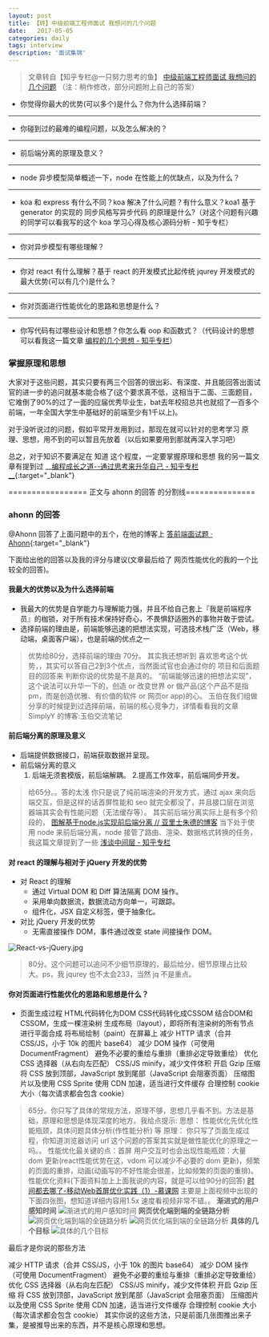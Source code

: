 ```yaml
---
layout: post
title: 【转】中级前端工程师面试 我想问的几个问题
date:   2017-05-05
categories: daily
tags: interview
description: '面试集锦'
---
```


> 文章转自【知乎专栏@一只努力思考的鱼】 [中级前端工程师面试 我想问的几个问题](https://zhuanlan.zhihu.com/p/25701897)
> （注：稍作修改，部分问题附上自己的答案）


- 你觉得你最大的优势(可以多个)是什么？你为什么选择前端？

---

- 你碰到过的最难的编程问题，以及怎么解决的？

---

- 前后端分离的原理及意义？

---

- node 异步模型简单概述一下，node 在性能上的优缺点，以及为什么？

---

- koa 和 express 有什么不同？koa 解决了什么问题？有什么意义？koa1 基于 generator 的实现的 同步风格写异步代码 的原理是什么?（对这个问题有兴趣的同学可以看我写的这个 koa 学习心得及核心源码分析 - 知乎专栏）


---

- 你对异步模型有哪些理解？

---

- 你对 react 有什么理解？基于 react 的开发模式比起传统 jqurey 开发模式的最大优势(可以有几个)是什么？

---

- 你对页面进行性能优化的思路和思想是什么？

---

- 你写代码有过哪些设计和思想？你怎么看 oop 和函数式？（代码设计的思想可以看我这一篇文章 [编程的几个思想 - 知乎专栏](https://zhuanlan.zhihu.com/p/25288280?refer=c_71724660)）


<p class="hr"></p>

### 掌握原理和思想

大家对于这些问题，其实只要有两三个回答的很出彩、有深度、并且能回答出面试官的进一步的追问就基本能合格了(这个要求真不低，这相当于二面、三面题目，它难倒了90%的过了一面的应届优秀毕业生，bat去年校招总共也就招了一百多个前端，一年全国大学生中基础好的前端至少有1千以上)。

对于没听说过的问题，假如平常开发用到过，那现在就可以针对的思考学习 原理、思想，用不到的可以暂且先放着（以后如果要用到那就再深入学习吧）

总之，对于知识不要满足在 知道 这个程度，一定要掌握原理和思想 我的另一篇文章有提到过 __[编程成长之道--通过思考来升华自己 - 知乎专栏__](https://zhuanlan.zhihu.com/p/25543529?refer=c_71724660){:target="_blank"}

================= 正文与 ahonn 的回答 的分割线===============

### ahonn 的回答


@Ahonn 回答了上面问题中的五个，在他的博客上 [答前端面试题 · Ahonn](http://www.ahonn.me/2017/03/11/answer-front-end-questions/){:target="_blank"}

下面给出他的回答以及我的评分与建议(文章最后给了 网页性能优化的我的一个比较全的回答)。


#### 我最大的优势以及为什么选择前端

+ 我最大的优势是自学能力与理解能力强，并且不给自己套上『我是前端程序员』的枷锁，对于所有技术保持好奇心，不畏惧舒适圈外的事物并敢于尝试。
+ 选择前端的理由是，前端能够迅速的把想法实现，可选技术栈广泛（Web，移动端，桌面客户端），也是前端的优点之一

> 优势给80分，选择前端的理由 70分。
> 其实我还想听到 喜欢思考这个优势，，其实可以答自己2到3个优点，当然面试官也会通过你的 项目和后面题目的回答来 判断你说的优势是不是真的。
> “前端能够迅速的把想法实现”，这个说法可以升华一下的，创造 or 改变世界 or 做产品(这个产品不是指 pm，而是创造优雅、有价值的软件 or 网页or app)的心。
> 玉伯在我们组做分享的时候提到过选择前端，前端的核心竞争力，详情看看我的文章 SimplyY 的博客:玉伯交流笔记

#### 前后端分离的原理及意义

+ 后端提供数据接口，前端获取数据并呈现。
+ 前后端分离的意义
    1. 后端无须套模版，前后端解耦。
    2.提高工作效率，前后端同步开发。

> 给65分。。答的太浅
> 你只是说了纯前端渲染的开发方式，通过 ajax 来向后端交互，但是这样的话首屏性能和 seo 就完全都没了，并且接口层在浏览器端其实会有性能问题（无法缓存等）。
> 其实前后端分离实际上是有多个阶段的， [图解基于node.js实现前后端分离 // 亚里士朱德的博客](http://link.zhihu.com/?target=http%3A//yalishizhude.github.io/2016/04/19/front-back-separation/)
> 当下处于使用 node 来前后端分离，node 接管了路由、渲染、数据格式转换的任务，我这篇文章提到了一些 [浅谈中间层 - 知乎专栏](https://zhuanlan.zhihu.com/p/24907723)


#### 对 react 的理解与相对于 jQuery 开发的优势

+ 对 React 的理解
    - 通过 Virtual DOM 和 Diff 算法隔离 DOM 操作。
    - 采用单向数据流，数据流动方向单一，可跟踪。
    - 组件化，JSX 自定义标签，便于抽象化。
+ 对比 jQuery 开发的优势
    - 无需直接操作 DOM，事件通过改变 state 间接操作 DOM。

![React-vs-jQuery.jpg](../../images/re/React-vs-jQuery.jpg)

> 80分。这个问题可以追问不少细节原理的，最后给分，细节原理占比较大。ps，我 jqurey 也不太会233，当然 jq 不是重点。

#### 你对页面进行性能优化的思路和思想是什么？
+ 页面生成过程
    HTML代码转化为DOM
    CSS代码转化成CSSOM
    结合DOM和CSSOM，生成一棵渲染树
    生成布局（layout），即将所有渲染树的所有节点进行平面合成
    将布局绘制（paint）在屏幕上
    减少 HTTP 请求（合并 CSS/JS，小于 10k 的图片 base64）
    减少 DOM 操作（可使用 DocumentFragment）
    避免不必要的重绘与重排（重排必定导致重绘）
    优化 CSS 选择器（从右向左匹配）
    CSS/JS minify，减少文件体积
    开启 Gzip 压缩
    将 CSS 放到顶部，JavaScript 放到尾部（JavaScript 会阻塞页面）
    压缩图片以及使用 CSS Sprite
    使用 CDN 加速，适当进行文件缓存
    合理控制 cookie 大小（每次请求都会包含 cookie）

> 65分。你只写了具体的常规方法，原理不够，思想几乎看不到。方法是基础，原理和思想是体现深度的地方。我给点提示:
> 思想： 性能优化先优化性能瓶颈，具体问题具体分析(作性能分析) 等
> 原理： 你只写了页面生成过程，你知道浏览器访问 url 这个问题的答案其实就是做性能优化的原理之一吗。。
> 性能优化最关键的点：首屏
> 用户交互时也会出现性能瓶颈：大量 dom 更新(react性能优势在这，vdom 可以减少不必要的 dom 更新)，频繁的页面的重排，动画(动画写的不好性能会很差，比如频繁的页面的重排)。
> 性能优化资料(下面资料加上上面我说的内容，就是可以给90分的回答)
> [时间都去哪了-移动Web首屏优化实践（1）-慕课网](http://link.zhihu.com/?target=http%3A//www.imooc.com/video/10771)
> 主要是上面视频中出现的下面四张图，想知道详细内容用1.5x 速度看视频非常不错。。
> __渐进式的用户感知时间__
> ![渐进式的用户感知时间](../../images/re/2017050501.png)
> __网页优化端到端的全链路分析__
> ![网页优化端到端的全链路分析](../../images/re/2017050502.png)
> ![网页优化端到端的全链路分析](../../images/re/2017050503.png)
> __具体的几个目标__
> ![具体的几个目标](../../images/re/2017050504.png)

最后才是你说的那些方法

减少 HTTP 请求（合并 CSS/JS，小于 10k 的图片 base64）
减少 DOM 操作（可使用 DocumentFragment）
避免不必要的重绘与重排（重排必定导致重绘）
优化 CSS 选择器（从右向左匹配）
CSS/JS minify，减少文件体积
开启 Gzip 压缩
将 CSS 放到顶部，JavaScript 放到尾部（JavaScript 会阻塞页面）
压缩图片以及使用 CSS Sprite
使用 CDN 加速，适当进行文件缓存
合理控制 cookie 大小（每次请求都会包含 cookie）
其实你说的这些方法，只是前面几张图推出来子集，是被推导出来的东西，并不是核心原理和思想。